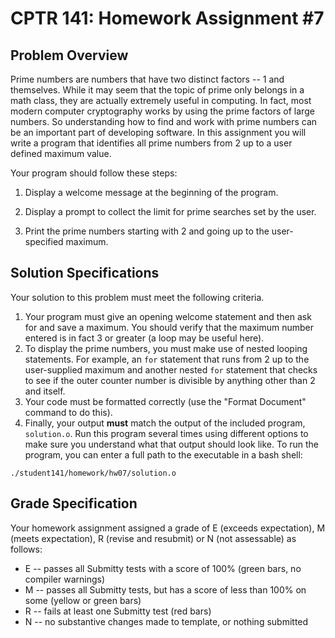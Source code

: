# CPTR 141: Homework Assignment #7

## Problem Overview

Prime numbers are numbers that have two distinct factors -- 1 and themselves.  While it may seem that the topic of prime only belongs in a math class, they are actually extremely useful in computing.  In fact, most modern computer cryptography works by using the prime factors of large numbers.  So understanding how to find and work with prime numbers can be an important part of developing software.  In this assignment you will write a program that identifies all prime numbers from 2 up to a user defined maximum value.  

Your program should follow these steps:

1. Display a welcome message at the beginning of the program.

2. Display a prompt to collect the limit for prime searches set by the user.

3. Print the prime numbers starting with 2 and going up to the user-specified maximum.


## Solution Specifications

Your solution to this problem must meet the following criteria.

1. Your program must give an opening welcome statement and then ask for and save a maximum.  You should verify that the maximum number entered is in fact 3 or greater (a loop may be useful here).
2. To display the prime numbers, you must make use of nested looping statements.  For example, an `for` statement that runs from 2 up to the user-supplied maximum and another nested `for` statement that checks to see if the outer counter number is divisible by anything other than 2 and itself.
3. Your code must be formatted correctly (use the "Format Document" command to do this).
4. Finally, your output **must** match the output of the included program, ``solution.o``.  Run this program several times using different options to make sure you understand what that output should look like. 
    To run the program, you can enter a full path to the executable in a bash shell:

`./student141/homework/hw07/solution.o`

## Grade Specification

Your homework assignment assigned a grade of E (exceeds expectation), M (meets expectation), R (revise and resubmit) or N (not assessable)  as follows:

- E -- passes all Submitty tests with a score of 100% (green bars, no compiler warnings)
- M -- passes all Submitty tests, but has a score of less than 100% on some (yellow or green bars)
- R -- fails at least one Submitty test (red bars)
- N -- no substantive changes made to template, or nothing submitted